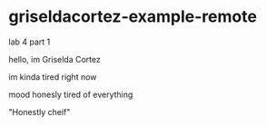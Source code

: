 # griseldacortez-example-remote
lab 4 part 1

hello, im Griselda Cortez

im kinda tired right now

mood honesly tired of everything 

"Honestly cheif" 
